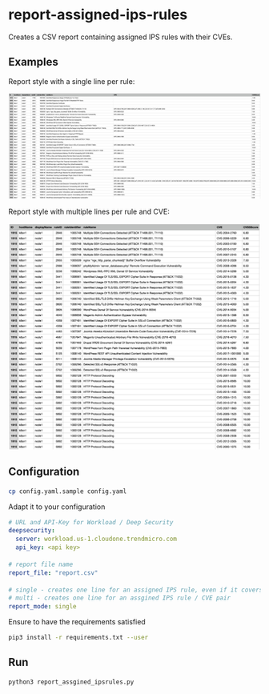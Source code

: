 # report-assigned-ips-rules

Creates a CSV report containing assigned IPS rules with their CVEs.

## Examples

Report style with a single line per rule:

![alt text](images/single-line.png "Single line per rule")

Report style with multiple lines per rule and CVE:

![alt text](images/multi-line.png "Multiple lines per rule")

## Configuration

```sh
cp config.yaml.sample config.yaml
```

Adapt it to your configuration

```yaml
# URL and API-Key for Workload / Deep Security
deepsecurity:
  server: workload.us-1.cloudone.trendmicro.com
  api_key: <api key>

# report file name
report_file: "report.csv"

# single - creates one line for an assigned IPS rule, even if it covers multiple CVEs
# multi - creates one line for an assgined IPS rule / CVE pair
report_mode: single
```

Ensure to have the requirements satisfied

```sh
pip3 install -r requirements.txt --user
```

## Run

```sh
python3 report_assgined_ipsrules.py
```
